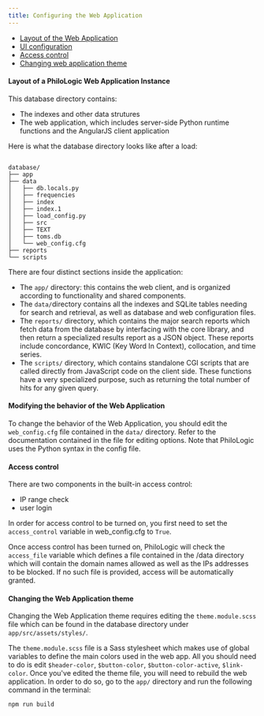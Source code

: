 ```yaml
---
title: Configuring the Web Application
---
```


-   [Layout of the Web Application](#layout)
-   [UI configuration](#ui)
-   [Access control](#access)
-   [Changing web application theme](#changing-theme)

#### <a name="layout"></a>Layout of a PhiloLogic Web Application Instance

This database directory contains:

-   The indexes and other data strutures
-   The web application, which includes server-side Python runtime functions and the AngularJS client application

Here is what the database directory looks like after a load:

<pre><code>
database/
├── app
├── data
│   ├── db.locals.py
│   ├── frequencies
│   ├── index
│   ├── index.1
│   ├── load_config.py
│   ├── src
│   ├── TEXT
│   ├── toms.db
│   └── web_config.cfg
├── reports
└── scripts
</code></pre>

There are four distinct sections inside the application:

-   The `app/` directory: this contains the web client, and is organized according to functionality and shared components.
-   The `data/`directory contains all the indexes and SQLite tables needing for search and retrieval, as well as database and web configuration files.
-   The `reports/` directory, which contains the major search reports which fetch data from the database by interfacing with the core library, and then return a specialized results report as a JSON object. These reports include concordance, KWIC (Key Word In Context), collocation, and time series.
-   The `scripts/` directory, which contains standalone CGI scripts that are called directly from JavaScript code on the client side. These functions have a very specialized purpose, such as returning the total number of hits for any given query.

#### <a name="ui"></a>Modifying the behavior of the Web Application

To change the behavior of the Web Application, you should edit the `web_config.cfg` file contained in the `data/` directory. Refer to the documentation contained in the file for editing options. Note that PhiloLogic uses the Python syntax in the config file.

#### <a name="access"></a>Access control

There are two components in the built-in access control:

-   IP range check
-   user login

In order for access control to be turned on, you first need to set the `access_control` variable in web_config.cfg to `True`.

Once access control has been turned on, PhiloLogic will check the `access_file` variable which defines a file contained in the /data directory which will contain the domain names allowed as well as the IPs addresses to be blocked. If no such file is provided, access will be automatically granted.

#### <a name="changing-theme"></a>Changing the Web Application theme
Changing the Web Application theme requires editing the `theme.module.scss` file which can be found in the database directory under `app/src/assets/styles/`.

The `theme.module.scss` file is a Sass stylesheet which makes use of global variables to define the main colors used in the web app. All you should need to do is edit `$header-color`, `$button-color`, `$button-color-active`, `$link-color`. Once you've edited the theme file, you will need to rebuild the web application. In order to do so, go to the `app/` directory and run the following command in the terminal:
```
npm run build
```
